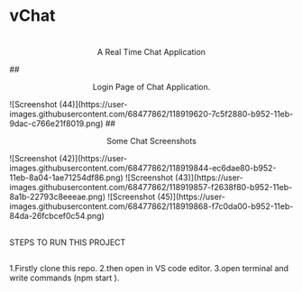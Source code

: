 # vChat
#
<p align="center"> A Real Time Chat Application </p>
##
<p align="center"> Login Page of Chat Application. </p>
<img align="center">![Screenshot (44)](https://user-images.githubusercontent.com/68477862/118919620-7c5f2880-b952-11eb-9dac-c766e21f8019.png)
##
<p align="center">Some Chat Screenshots </p>
<img align="center">![Screenshot (42)](https://user-images.githubusercontent.com/68477862/118919844-ec6dae80-b952-11eb-8a04-1ae71254df86.png)
<img align="center">![Screenshot (43)](https://user-images.githubusercontent.com/68477862/118919857-f2638f80-b952-11eb-8a1b-22793c8eeeae.png)
<img align="center">![Screenshot (45)](https://user-images.githubusercontent.com/68477862/118919868-f7c0da00-b952-11eb-84da-26fcbcef0c54.png)


##
STEPS TO RUN THIS PROJECT
##
1.Firstly clone this repo.
2.then open in VS code editor.
3.open terminal and write commands (npm start ).
   
